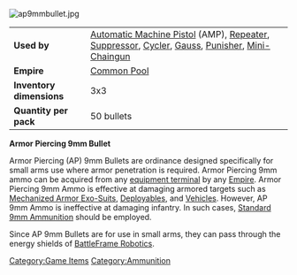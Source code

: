 ![](ap9mmbullet.jpg "ap9mmbullet.jpg")

|                          |                                                                                                                                                                                                                                                                                 |
|--------------------------|---------------------------------------------------------------------------------------------------------------------------------------------------------------------------------------------------------------------------------------------------------------------------------|
| **Used by**              | [Automatic Machine Pistol](Automatic_Machine_Pistol "wikilink") (AMP), [Repeater](Repeater "wikilink"), [Suppressor](Suppressor "wikilink"), [Cycler](Cycler "wikilink"), [Gauss](Gauss "wikilink"), [Punisher](Punisher "wikilink"), [Mini-Chaingun](Mini-Chaingun "wikilink") |
| **Empire**               | [Common Pool](Common_Pool "wikilink")                                                                                                                                                                                                                                           |
| **Inventory dimensions** | 3x3                                                                                                                                                                                                                                                                             |
| **Quantity per pack**    | 50 bullets                                                                                                                                                                                                                                                                      |

**Armor Piercing 9mm Bullet**

Armor Piercing (AP) 9mm Bullets are ordinance designed specifically for
small arms use where armor penetration is required. Armor Piercing 9mm
ammo can be acquired from any [equipment
terminal](equipment_terminal "wikilink") by any
[Empire](Empire "wikilink"). Armor Piercing 9mm Ammo is effective at
damaging armored targets such as [Mechanized Armor
Exo-Suits](Armor_Index "wikilink"),
[Deployables](Adaptive_Construction_Engine "wikilink"), and
[Vehicles](Vehicle_Index "wikilink"). However, AP 9mm Ammo is
ineffective at damaging infantry. In such cases, [Standard 9mm
Ammunition](9mm_Bullet "wikilink") should be employed.

Since AP 9mm Bullets are for use in small arms, they can pass through
the energy shields of [BattleFrame
Robotics](BattleFrame_Robotics "wikilink").

[Category:Game Items](Category:Game_Items "wikilink")
[Category:Ammunition](Category:Ammunition "wikilink")